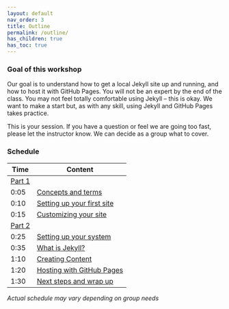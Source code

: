 ```yaml
---
layout: default
nav_order: 3
title: Outline
permalink: /outline/
has_children: true
has_toc: true
---
```



### Goal of this workshop

Our goal is to understand how to get a local Jekyll site up and running, and how to host it with GitHub Pages. You will not be an expert by the end of the class. You may not feel totally comfortable using Jekyll – this is okay. We want to make a start but, as with any skill, using Jekyll and GitHub Pages takes practice.

This is your session. If you have a question or feel we are going too fast, please let the instructor know. We can decide as a group what to cover.

### Schedule

| Time | Content
| --- | ---
| [Part 1](part-01.md)
| 0:05 | [Concepts and terms](concepts.md)
| 0:10 | [Setting up your first site](sample-project-site.md)
| 0:15 | [Customizing your site](customizing.md)
| [Part 2](part-02.md)
| 0:25 | [Setting up your system](setup-part2.md)
| 0:35 | [What is Jekyll?](jekyll.md)
| 1:10 | [Creating Content](create-content.md)
| 1:20 | [Hosting with GitHub Pages](gh-pages.md)
| 1:30 | [Next steps and wrap up](next-steps.md)

_Actual schedule may vary depending on group needs_
